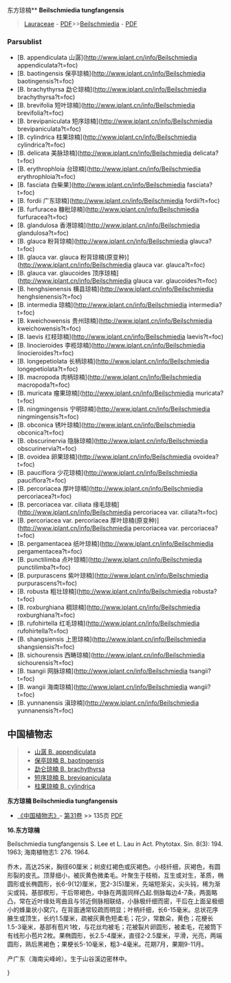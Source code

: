 东方琼楠** **Beilschmiedia tungfangensis**

> [Lauraceae](http://www.iplant.cn/info/Lauraceae?t=foc) - [PDF](http://www.iplant.cn/foc/pdf/Lauraceae.pdf)>>[Beilschmiedia](http://www.iplant.cn/info/Beilschmiedia?t=foc) - [PDF](http://www.iplant.cn/foc/pdf/Beilschmiedia.pdf)

### Parsublist

* [B.  appendiculata  山潺](http://www.iplant.cn/info/Beilschmiedia appendiculata?t=foc)
* [B.  baotingensis  保亭琼楠](http://www.iplant.cn/info/Beilschmiedia baotingensis?t=foc)
* [B.  brachythyrsa  勐仑琼楠](http://www.iplant.cn/info/Beilschmiedia brachythyrsa?t=foc)
* [B.  brevifolia  短叶琼楠](http://www.iplant.cn/info/Beilschmiedia brevifolia?t=foc)
* [B.  brevipaniculata  短序琼楠](http://www.iplant.cn/info/Beilschmiedia brevipaniculata?t=foc)
* [B.  cylindrica  柱果琼楠](http://www.iplant.cn/info/Beilschmiedia cylindrica?t=foc)
* [B.  delicata  美脉琼楠](http://www.iplant.cn/info/Beilschmiedia delicata?t=foc)
* [B.  erythrophloia  台琼楠](http://www.iplant.cn/info/Beilschmiedia erythrophloia?t=foc)
* [B.  fasciata  白柴果](http://www.iplant.cn/info/Beilschmiedia fasciata?t=foc)
* [B.  fordii  广东琼楠](http://www.iplant.cn/info/Beilschmiedia fordii?t=foc)
* [B.  furfuracea  糠秕琼楠](http://www.iplant.cn/info/Beilschmiedia furfuracea?t=foc)
* [B.  glandulosa  香港琼楠](http://www.iplant.cn/info/Beilschmiedia glandulosa?t=foc)
* [B.  glauca  粉背琼楠](http://www.iplant.cn/info/Beilschmiedia glauca?t=foc)
* [B.  glauca var. glauca  粉背琼楠(原变种)](http://www.iplant.cn/info/Beilschmiedia glauca var. glauca?t=foc)
* [B.  glauca var. glaucoides  顶序琼楠](http://www.iplant.cn/info/Beilschmiedia glauca var. glaucoides?t=foc)
* [B.  henghsienensis  横县琼楠](http://www.iplant.cn/info/Beilschmiedia henghsienensis?t=foc)
* [B.  intermedia  琼楠](http://www.iplant.cn/info/Beilschmiedia intermedia?t=foc)
* [B.  kweichowensis  贵州琼楠](http://www.iplant.cn/info/Beilschmiedia kweichowensis?t=foc)
* [B.  laevis  红枝琼楠](http://www.iplant.cn/info/Beilschmiedia laevis?t=foc)
* [B.  linocieroides  李榄琼楠](http://www.iplant.cn/info/Beilschmiedia linocieroides?t=foc)
* [B.  longepetiolata  长柄琼楠](http://www.iplant.cn/info/Beilschmiedia longepetiolata?t=foc)
* [B.  macropoda  肉柄琼楠](http://www.iplant.cn/info/Beilschmiedia macropoda?t=foc)
* [B.  muricata  瘤果琼楠](http://www.iplant.cn/info/Beilschmiedia muricata?t=foc)
* [B.  ningmingensis  宁明琼楠](http://www.iplant.cn/info/Beilschmiedia ningmingensis?t=foc)
* [B.  obconica  锈叶琼楠](http://www.iplant.cn/info/Beilschmiedia obconica?t=foc)
* [B.  obscurinervia  隐脉琼楠](http://www.iplant.cn/info/Beilschmiedia obscurinervia?t=foc)
* [B.  ovoidea  卵果琼楠](http://www.iplant.cn/info/Beilschmiedia ovoidea?t=foc)
* [B.  pauciflora  少花琼楠](http://www.iplant.cn/info/Beilschmiedia pauciflora?t=foc)
* [B.  percoriacea  厚叶琼楠](http://www.iplant.cn/info/Beilschmiedia percoriacea?t=foc)
* [B.  percoriacea var. ciliata  缘毛琼楠](http://www.iplant.cn/info/Beilschmiedia percoriacea var. ciliata?t=foc)
* [B.  percoriacea var. percoriacea  厚叶琼楠(原变种)](http://www.iplant.cn/info/Beilschmiedia percoriacea var. percoriacea?t=foc)
* [B.  pergamentacea  纸叶琼楠](http://www.iplant.cn/info/Beilschmiedia pergamentacea?t=foc)
* [B.  punctilimba  点叶琼楠](http://www.iplant.cn/info/Beilschmiedia punctilimba?t=foc)
* [B.  purpurascens  紫叶琼楠](http://www.iplant.cn/info/Beilschmiedia purpurascens?t=foc)
* [B.  robusta  粗壮琼楠](http://www.iplant.cn/info/Beilschmiedia robusta?t=foc)
* [B.  roxburghiana  稠琼楠](http://www.iplant.cn/info/Beilschmiedia roxburghiana?t=foc)
* [B.  rufohirtella  红毛琼楠](http://www.iplant.cn/info/Beilschmiedia rufohirtella?t=foc)
* [B.  shangsiensis  上思琼楠](http://www.iplant.cn/info/Beilschmiedia shangsiensis?t=foc)
* [B.  sichourensis  西畴琼楠](http://www.iplant.cn/info/Beilschmiedia sichourensis?t=foc)
* [B.  tsangii  网脉琼楠](http://www.iplant.cn/info/Beilschmiedia tsangii?t=foc)
* [B.  wangii  海南琼楠](http://www.iplant.cn/info/Beilschmiedia wangii?t=foc)
* [B.  yunnanensis  滇琼楠](http://www.iplant.cn/info/Beilschmiedia yunnanensis?t=foc)

## 中国植物志

> * [山潺  B.  appendiculata](Beilschmiedia-appendiculata-山潺.md)
> * [保亭琼楠  B.  baotingensis](Beilschmiedia-baotingensis-保亭琼楠.md)
> * [勐仑琼楠  B.  brachythyrsa](Beilschmiedia-brachythyrsa-勐仑琼楠.md)
> * [短序琼楠  B.  brevipaniculata](Beilschmiedia-brevipaniculata-短序琼楠.md)
> * [柱果琼楠  B.  cylindrica](Beilschmiedia-cylindrica-柱果琼楠.md)

**东方琼楠 Beilschmiedia tungfangensis**

* [《中国植物志》](http://www.iplant.cn/frps)- [第31卷](http://www.iplant.cn/frps/vol/31) >> 135页 [PDF](http://www.iplant.cn/frps/pdf/31/135b.PDF)

**16.东方琼楠**

Beilschmiedia tungfangensis S. Lee et L. Lau in Act. Phytotax. Sin. 8(3): 194. 1963; 海南植物志1: 276. 1964.

乔木，高达25米，胸径60厘米；树皮红褐色或灰褐色。小枝纤细，灰褐色，有圆形裂的皮孔。顶芽细小，被灰黄色微柔毛。叶聚生于枝梢，互生或对生，革质，椭圆形或长椭圆形，长6-9(12)厘米，宽2-3(5)厘米，先端短渐尖，尖头钝，稀为渐尖或钝，基部楔形，干后带褐色，中脉在两面同样凸起.侧脉每边4-7条，两面略凸，常在近叶缘处弯曲且与邻近侧脉相联结，小脉极纤细而密，干后在上面呈极细小的蜂巢状小窝穴，在背面通常较疏而明显；叶柄纤细，长6-15毫米。总状花序腋生或顶生，长约1.5厘米，疏被灰黄色短柔毛；花少，常数朵，黄色；花梗长1.5-3毫米，基部有苞片1枚，与花丝均被毛；花被裂片卵圆形，被柔毛，花被筒下有线形小苞片2枚。果椭圆形，长2.5-4厘米，直径2-2.5厘米，平滑，光亮，两端圆形，熟后黑褐色；果梗长5-10毫米，粗3-4毫米。花期7月，果期9-11月。

产广东（海南尖峰岭）。生于山谷溪边密林中。

}